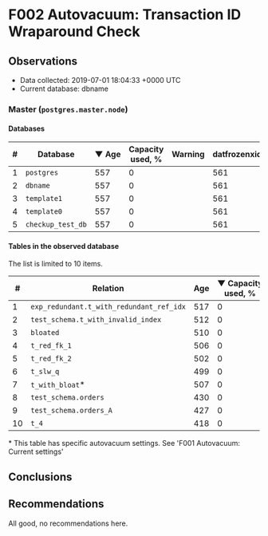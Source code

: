 # F002 Autovacuum: Transaction ID Wraparound Check #

## Observations ##
- Data collected: 2019-07-01 18:04:33 +0000 UTC
- Current database: dbname




### Master (`postgres.master.node`) ###


#### Databases ####


| \# | Database | &#9660;&nbsp;Age | Capacity used, % | Warning | datfrozenxid |
|--|--------|-----|------------------|---------|--------------|
| 1 |`postgres`|557 |0 |  |561 |
| 2 |`dbname`|557 |0 |  |561 |
| 3 |`template1`|557 |0 |  |561 |
| 4 |`template0`|557 |0 |  |561 |
| 5 |`checkup_test_db`|557 |0 |  |561 |


#### Tables in the observed database ####
The list is limited to 10 items.

| \# | Relation | Age | &#9660;&nbsp;Capacity used, % | Warning |rel_relfrozenxid | toast_relfrozenxid |
|---|-------|-----|------------------|---------|-----------------|--------------------|
| 1 |`exp_redundant.t_with_redundant_ref_idx` |517 |0 |  |601 |0 |
| 2 |`test_schema.t_with_invalid_index` |512 |0 |  |606 |0 |
| 3 |`bloated` |510 |0 |  |608 |0 |
| 4 |`t_red_fk_1` |506 |0 |  |612 |0 |
| 5 |`t_red_fk_2` |502 |0 |  |616 |0 |
| 6 |`t_slw_q` |499 |0 |  |619 |0 |
| 7 |`t_with_bloat`\* |507 |0 |  |611 |0 |
| 8 |`test_schema.orders` |430 |0 |  |688 |0 |
| 9 |`test_schema.orders_A` |427 |0 |  |691 |0 |
| 10 |`t_4` |418 |0 |  |700 |0 |


\* This table has specific autovacuum settings. See 'F001 Autovacuum: Current settings'


## Conclusions ##
 


## Recommendations ##
  All good, no recommendations here.
 

